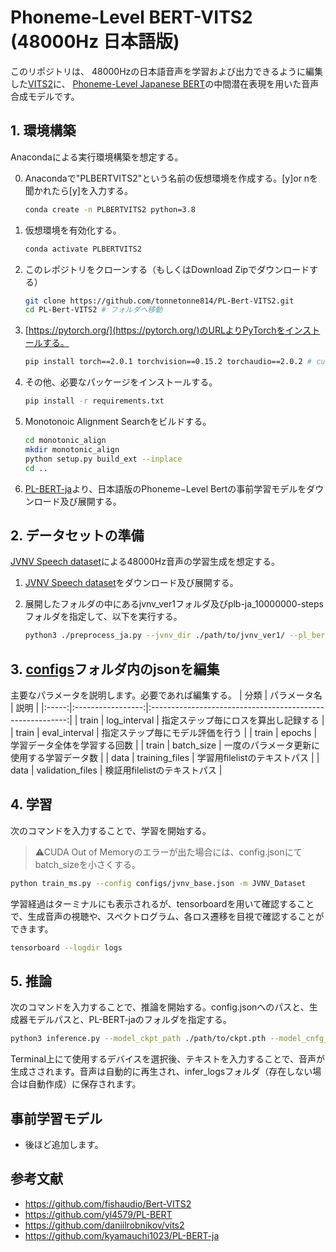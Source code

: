 # Phoneme-Level BERT-VITS2 (48000Hz 日本語版)

このリポジトリは、 48000Hzの日本語音声を学習および出力できるように編集した[VITS2](https://github.com/daniilrobnikov/vits2)に、
[Phoneme-Level Japanese BERT](https://github.com/yl4579/PL-BERT)の中間潜在表現を用いた音声合成モデルです。

## 1. 環境構築

Anacondaによる実行環境構築を想定する。

0. Anacondaで"PLBERTVITS2"という名前の仮想環境を作成する。[y]or nを聞かれたら[y]を入力する。
    ```sh
    conda create -n PLBERTVITS2 python=3.8    
    ```
0. 仮想環境を有効化する。
    ```sh
    conda activate PLBERTVITS2
    ```
0. このレポジトリをクローンする（もしくはDownload Zipでダウンロードする）

    ```sh
    git clone https://github.com/tonnetonne814/PL-Bert-VITS2.git
    cd PL-Bert-VITS2 # フォルダへ移動
    ```

0. [https://pytorch.org/](https://pytorch.org/)のURLよりPyTorchをインストールする。
    
    ```sh
    pip install torch==2.0.1 torchvision==0.15.2 torchaudio==2.0.2 # cuda11.7 linuxの例
    ```

0. その他、必要なパッケージをインストールする。
    ```sh
    pip install -r requirements.txt 
    ```
0. Monotonoic Alignment Searchをビルドする。
    ```sh
    cd monotonic_align
    mkdir monotonic_align
    python setup.py build_ext --inplace
    cd ..
    ```
1. [PL-BERT-ja](https://github.com/kyamauchi1023/PL-BERT-ja?tab=readme-ov-file)より、日本語版のPhoneme−Level Bertの事前学習モデルをダウンロード及び展開する。

## 2. データセットの準備

[JVNV Speech dataset](https://sites.google.com/site/shinnosuketakamichi/research-topics/jvnv_corpus?authuser=0)による48000Hz音声の学習生成を想定する。

1. [JVNV Speech dataset](https://sites.google.com/site/shinnosuketakamichi/research-topics/jvnv_corpus?authuser=0)をダウンロード及び展開する。

1. 展開したフォルダの中にあるjvnv_ver1フォルダ及びplb-ja_10000000-stepsフォルダを指定して、以下を実行する。
    ```sh
    python3 ./preprocess_ja.py --jvnv_dir ./path/to/jvnv_ver1/ --pl_bert_dir ./path/to/plb-ja_10000000-steps
    ```

    
## 3. [configs](configs)フォルダ内のjsonを編集
主要なパラメータを説明します。必要であれば編集する。
| 分類  | パラメータ名      | 説明                                                      |
|:-----:|:-----------------:|:---------------------------------------------------------:|
| train | log_interval      | 指定ステップ毎にロスを算出し記録する                      |
| train | eval_interval     | 指定ステップ毎にモデル評価を行う                          |
| train | epochs            | 学習データ全体を学習する回数                          |
| train | batch_size        | 一度のパラメータ更新に使用する学習データ数                |
| data  | training_files    | 学習用filelistのテキストパス                              |
| data  | validation_files  | 検証用filelistのテキストパス                              |


## 4. 学習
次のコマンドを入力することで、学習を開始する。
> ⚠CUDA Out of Memoryのエラーが出た場合には、config.jsonにてbatch_sizeを小さくする。

```sh
python train_ms.py --config configs/jvnv_base.json -m JVNV_Dataset
```


学習経過はターミナルにも表示されるが、tensorboardを用いて確認することで、生成音声の視聴や、スペクトログラム、各ロス遷移を目視で確認することができます。
```sh
tensorboard --logdir logs
```

## 5. 推論
次のコマンドを入力することで、推論を開始する。config.jsonへのパスと、生成器モデルパスと、PL-BERT-jaのフォルダを指定する。
```sh
python3 inference.py --model_ckpt_path ./path/to/ckpt.pth --model_cnfg_path ./path/to/config.json --pl_bert_dir /path/to/plb-ja_10000000-steps
```
Terminal上にて使用するデバイスを選択後、テキストを入力することで、音声が生成さされます。音声は自動的に再生され、infer_logsフォルダ（存在しない場合は自動作成）に保存されます。

## 事前学習モデル
- 後ほど追加します。


## 参考文献
- https://github.com/fishaudio/Bert-VITS2
- https://github.com/yl4579/PL-BERT
- https://github.com/daniilrobnikov/vits2
- https://github.com/kyamauchi1023/PL-BERT-ja
